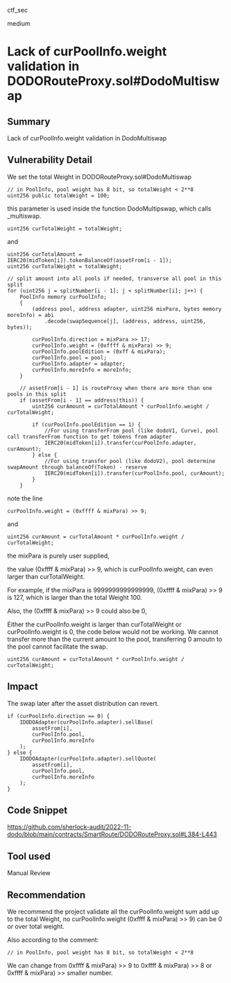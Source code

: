 ctf_sec

medium

# Lack of curPoolInfo.weight validation in DODORouteProxy.sol#DodoMultiswap

## Summary

Lack of curPoolInfo.weight validation in DodoMultiswap

## Vulnerability Detail

We set the total Weight in DODORouteProxy.sol#DodoMultiswap

```solidity
// in PoolInfo, pool weight has 8 bit, so totalWeight < 2**8
uint256 public totalWeight = 100;
```

this parameter is used inside the function DodoMultipswap, which calls _multiswap.

```solidity
uint256 curTotalWeight = totalWeight;
```

and

```solidity
uint256 curTotalAmount = IERC20(midToken[i]).tokenBalanceOf(assetFrom[i - 1]);
uint256 curTotalWeight = totalWeight;

// split amount into all pools if needed, transverse all pool in this split
for (uint256 j = splitNumber[i - 1]; j < splitNumber[i]; j++) {
    PoolInfo memory curPoolInfo;
    {
        (address pool, address adapter, uint256 mixPara, bytes memory moreInfo) = abi
            .decode(swapSequence[j], (address, address, uint256, bytes));

        curPoolInfo.direction = mixPara >> 17;
        curPoolInfo.weight = (0xffff & mixPara) >> 9;
        curPoolInfo.poolEdition = (0xff & mixPara);
        curPoolInfo.pool = pool;
        curPoolInfo.adapter = adapter;
        curPoolInfo.moreInfo = moreInfo;
    }

    // assetFrom[i - 1] is routeProxy when there are more than one pools in this split
    if (assetFrom[i - 1] == address(this)) {
        uint256 curAmount = curTotalAmount * curPoolInfo.weight / curTotalWeight;

        if (curPoolInfo.poolEdition == 1) {
            //For using transferFrom pool (like dodoV1, Curve), pool call transferFrom function to get tokens from adapter
            IERC20(midToken[i]).transfer(curPoolInfo.adapter, curAmount);
        } else {
            //For using transfer pool (like dodoV2), pool determine swapAmount through balanceOf(Token) - reserve
            IERC20(midToken[i]).transfer(curPoolInfo.pool, curAmount);
        }
    }
```

note the line

```solidity
curPoolInfo.weight = (0xffff & mixPara) >> 9;
```

and

```solidity
uint256 curAmount = curTotalAmount * curPoolInfo.weight / curTotalWeight;
```

the mixPara is purely user supplied, 

the value (0xffff & mixPara) >> 9, which is curPoolInfo.weight, can even larger than curTotalWeight.

For example, if the mixPara is 9999999999999999, (0xffff & mixPara) >> 9 is 127, which is larger than the total Weight 100.

Also, the (0xffff & mixPara) >> 9 could also be 0,

Either the curPoolInfo.weight is larger than curTotalWeight or curPoolInfo.weight is 0, the code below would not be working. We cannot transfer more than the current amount to the pool, transferring 0 amoutn to the pool cannot facilitate the swap.

```solidity
uint256 curAmount = curTotalAmount * curPoolInfo.weight / curTotalWeight;
```

## Impact

The swap later after the asset distribution can revert.

```solidity
if (curPoolInfo.direction == 0) {
    IDODOAdapter(curPoolInfo.adapter).sellBase(
        assetFrom[i],
        curPoolInfo.pool,
        curPoolInfo.moreInfo
    );
} else {
    IDODOAdapter(curPoolInfo.adapter).sellQuote(
        assetFrom[i],
        curPoolInfo.pool,
        curPoolInfo.moreInfo
    );
}
```

## Code Snippet

https://github.com/sherlock-audit/2022-11-dodo/blob/main/contracts/SmartRoute/DODORouteProxy.sol#L384-L443

## Tool used

Manual Review

## Recommendation

We recommend the project validate all the curPoolInfo.weight sum add up to the total Weight, no curPoolInfo.weight (0xffff & mixPara) >> 9) can be 0 or over total weight.

Also according to the comment: 

```solidity
// in PoolInfo, pool weight has 8 bit, so totalWeight < 2**8
```

We can change from 0xffff & mixPara) >> 9 to 0xffff & mixPara) >> 8 or 0xffff & mixPara) >> smaller number.